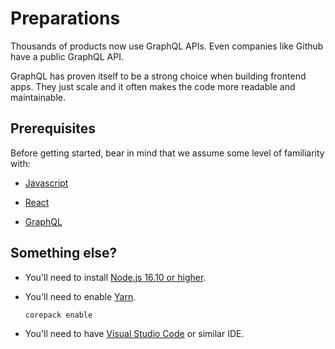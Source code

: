 # Preparations

Thousands of products now use GraphQL APIs. Even companies like Github have a public GraphQL API.

GraphQL has proven itself to be a strong choice when building frontend apps. They just scale and it often makes the code more readable and maintainable.

## Prerequisites

Before getting started, bear in mind that we assume some level of familiarity with:

- [Javascript](https://felix-kling.de/jsbasics/)

- [React](https://reactjs.org/docs/getting-started.html)

- [GraphQL](https://graphql.org/learn/)

## Something else?

- You'll need to install [Node.js 16.10 or higher](https://nodejs.org/en/).

- You'll need to enable [Yarn](https://yarnpkg.com/getting-started/install).

  ```sh
  corepack enable
  ```

- You'll need to have [Visual Studio Code](https://code.visualstudio.com/) or similar IDE.
